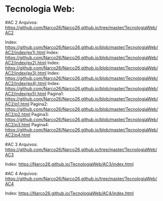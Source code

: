 # Tecnologia Web:
#AC 2 Arquivos: https://github.com/Narco26/Narco26.github.io/tree/master/TecnologiaWeb/AC2

  Index: https://github.com/Narco26/Narco26.github.io/blob/master/TecnologiaWeb/AC2/index(ex1).html
  Index: https://github.com/Narco26/Narco26.github.io/blob/master/TecnologiaWeb/AC2/index(ex2).html
  Index: https://github.com/Narco26/Narco26.github.io/blob/master/TecnologiaWeb/AC2/index(ex3).html
  Index: https://github.com/Narco26/Narco26.github.io/blob/master/TecnologiaWeb/AC2/index(ex4).html
  Index: https://github.com/Narco26/Narco26.github.io/blob/master/TecnologiaWeb/AC2/index(ex5).html
  Pagina1: https://github.com/Narco26/Narco26.github.io/blob/master/TecnologiaWeb/AC2/p1.html
  Pagina2: https://github.com/Narco26/Narco26.github.io/blob/master/TecnologiaWeb/AC2/p2.html
  Pagina3: https://github.com/Narco26/Narco26.github.io/blob/master/TecnologiaWeb/AC2/p3.html
  Pagina4: https://github.com/Narco26/Narco26.github.io/blob/master/TecnologiaWeb/AC2/p4.html
  
  
#AC 3 Arquivos: https://github.com/Narco26/Narco26.github.io/tree/master/TecnologiaWeb/AC3

  Index: https://Narco26.github.io/TecnologiaWeb/AC3/index.html
  

#AC 4 Arquivos: https://github.com/Narco26/Narco26.github.io/tree/master/TecnologiaWeb/AC4

  Index: https://Narco26.github.io/TecnologiaWeb/AC4/index.html
